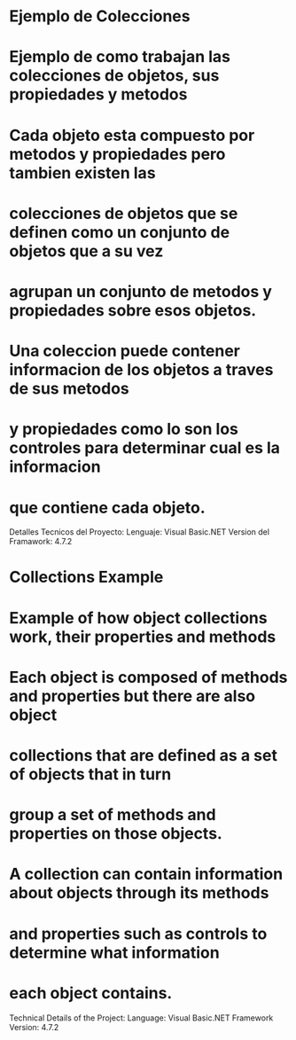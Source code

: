 # Ejemplo de Colecciones
# Ejemplo de como trabajan las colecciones de objetos, sus propiedades y metodos 
# Cada objeto esta compuesto por metodos y propiedades pero tambien existen las
# colecciones de objetos que se definen como un conjunto de objetos que a su vez
# agrupan un conjunto de metodos y propiedades sobre esos objetos.
# Una coleccion puede contener informacion de los objetos a traves de sus metodos
# y propiedades como lo son los controles para determinar cual es la informacion
# que contiene cada objeto.

Detalles Tecnicos del Proyecto:
Lenguaje: Visual Basic.NET
Version del Framawork: 4.7.2

# Collections Example
# Example of how object collections work, their properties and methods
# Each object is composed of methods and properties but there are also object
# collections that are defined as a set of objects that in turn
# group a set of methods and properties on those objects.
# A collection can contain information about objects through its methods
# and properties such as controls to determine what information
# each object contains.

Technical Details of the Project:
Language: Visual Basic.NET
Framework Version: 4.7.2
